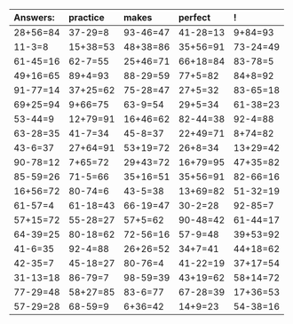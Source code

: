 | Answers: | practice | makes | perfect | ! |
| :--- | :--- | :--- | :--- | :--- |
| 28+56=84 | 37-29=8 | 93-46=47 | 41-28=13 | 9+84=93 | 
| 11-3=8 | 15+38=53 | 48+38=86 | 35+56=91 | 73-24=49 | 
| 61-45=16 | 62-7=55 | 25+46=71 | 66+18=84 | 83-78=5 | 
| 49+16=65 | 89+4=93 | 88-29=59 | 77+5=82 | 84+8=92 | 
| 91-77=14 | 37+25=62 | 75-28=47 | 27+5=32 | 83-65=18 | 
| 69+25=94 | 9+66=75 | 63-9=54 | 29+5=34 | 61-38=23 | 
| 53-44=9 | 12+79=91 | 16+46=62 | 82-44=38 | 92-4=88 | 
| 63-28=35 | 41-7=34 | 45-8=37 | 22+49=71 | 8+74=82 | 
| 43-6=37 | 27+64=91 | 53+19=72 | 26+8=34 | 13+29=42 | 
| 90-78=12 | 7+65=72 | 29+43=72 | 16+79=95 | 47+35=82 | 
| 85-59=26 | 71-5=66 | 35+16=51 | 35+56=91 | 82-66=16 | 
| 16+56=72 | 80-74=6 | 43-5=38 | 13+69=82 | 51-32=19 | 
| 61-57=4 | 61-18=43 | 66-19=47 | 30-2=28 | 92-85=7 | 
| 57+15=72 | 55-28=27 | 57+5=62 | 90-48=42 | 61-44=17 | 
| 64-39=25 | 80-18=62 | 72-56=16 | 57-9=48 | 39+53=92 | 
| 41-6=35 | 92-4=88 | 26+26=52 | 34+7=41 | 44+18=62 | 
| 42-35=7 | 45-18=27 | 80-76=4 | 41-22=19 | 37+17=54 | 
| 31-13=18 | 86-79=7 | 98-59=39 | 43+19=62 | 58+14=72 | 
| 77-29=48 | 58+27=85 | 83-6=77 | 67-28=39 | 17+36=53 | 
| 57-29=28 | 68-59=9 | 6+36=42 | 14+9=23 | 54-38=16 | 
